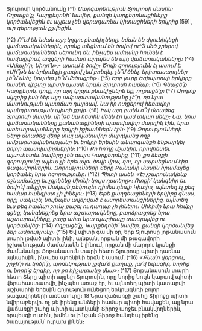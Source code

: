 
Տյուրոսի կործանումը
(^1) _Մարգարեություն Տյուրոսի մասին։
Ողբացե՛ք, Կարքեդոնի՛ նավեր,
քանզի կարքեդոնացիները կործանվեցին
եւ այլեւս չեն վերադառնա կիտացիների երկրից_ [59] _,
ուր գերության քշվեցին։_


(^2) _Ո՞ւմ են նման այդ կղզու բնակիչները.
նման են փյունիկեցի վաճառականներին,
որոնք անցնում են ծովով ու_^3 _մեծ ջրերով.
վաճառականների սերունդ են.
ինչպես ամռանը հունձն է հավաքվում,
ազգերի համար այդպես են այդ վաճառականները։_
(^4) _«Ամաչի՛ր, Սիդո՛ն»,- ասում է ծովը։
Ծովի զորությունն էլ ասում է.
«Մի՞թե ես երկունքի ցավով չեմ բռնվել, չե՞մ ծնել,
երիտասարդներ չե՞մ սնել,
կույսեր չե՞մ մեծացրել»։_
(^5) _Երբ լուրը Եգիպտոսի երկիրը հասնի,
վիշտը պիտի պատի նրան Տյուրոսի համար։_
(^6) _Գնացե՛ք Կարքեդոն,
դուք, որ այդ կղզու բնակիչներն եք, ողբացե՛ք։_
(^7) _Արդյոք սկզբից իսկ ձեր այդ ամբարտավանությունը չէ՞ր,
որ նրա մատնության պատճառ դարձավ.
նա իր ոտքերով հեռավոր պանդխտության պիտի քշվի։_
(^8) _Իսկ այդ բանն ո՞վ մտածեց Տյուրոսի մասին.
մի՞թե նա հետին մեկն էր կամ տկար մեկը։
Նա, նրա վաճառականները քանանացիների պատվավոր մարդիկ էին,
նրա առեւտրականները երկրի իշխաններն էին։_
(^9) _Զորությունների Տերը մտածեց վերջ տալ
ականավոր մարդկանց ողջ ամբարտավանությանը
եւ երկրի երեսին անարգանքի ենթարկել բոլոր պատվավորներին։_
(^10) _Քո հո՛ղը մշակիր,
որովհետեւ այսուհետեւ նավերը չեն գալու Կարքեդոնից,_
(^11) _քո ձեռքի զորությունը այլեւս չի երեւալու ծովի վրա,
դու, որ սարսեցնում էիր թագավորներին։
Զորությունների Տերը Քանանի մասին հրամայեց
կործանել նրա հզորությունը։_
(^12) _Պիտի ասեն. «Էլ չշարունակենք թշնամանքը
եւ չզրկենք Սիոնի կույս դստերը»։
Ոտքի՛ կանգնիր եւ ծովո՛վ անցիր։
Սակայն թեկուզեւ դիմես դեպի Կիտիս,
այնտեղ էլ քեզ համար հանգիստ չի լինելու։_
(^13) _Եթե քաղդեացիների երկիրը գնաս,
որը, սակայն, նույնպես ավերված է ասորեստանցիներից,
այնտեղ եւս քեզ համար շունչ քաշել ու դադար չի լինելու։
Սիհիմը նրա հիմքը գցեց,
կանգնեցրեց նրա աշտարակները,
բարձրացրեց նրա աշտարակները,
բայց ահա նրա պարիսպը տապալվեց ու կործանվեց։_
(^14) _Ողբացե՛ք, Կարքեդոնի՛ նավեր,
քանզի կործանվեց ձեր ամրությունը։_
(^15) Եվ պիտի գա մի օր, երբ Տյուրոսը յոթանասուն տարի լքված պիտի լինի, այնքան, որքան մի թագավորի
իշխանության ժամանակն է լինում, որքան մի մարդու կյանքի ժամանակը։ Յոթանասուն տարի հետո Տյուրոսը պիտի
դառնա այնպիսին, ինչպես պոռնիկի երգն է ասում.
(^16) _«Քնա՛ր վերցրու, շրջի՛ր ու կոծի՛ր,
պոռնկության լքվա՛ծ քաղաք,
լա՛վ նվագիր, նորից ու նորի՛ց երգիր,
որ քո հիշատակը մնա»։_
(^17) Յոթանասուն տարի հետո Տերը պիտի այցելի Տյուրոսին, որը նորից նույն կարգով պիտի վերահաստատվի, ինչպես
առաջ էր, եւ այնտեղ պիտի կատարվի աշխարհի երեսին գոյություն ունեցող երկրագնդի բոլոր թագավորների
առեւտուրը։ 18 Նրա վաճառքի շահը Տիրոջը պիտի նվիրաբերվի. ոչ թե իրենց անձերի համար պիտի հավաքեն, այլ նրա
վաճառքի շահը պիտի պատկանի Տիրոջ առջեւ բնակվողներին, որպեսզի ուտեն, խմեն եւ ի նշան Տիրոջ հանդեպ իրենց
ծառայության՝ ուրախ լինեն։
